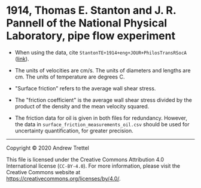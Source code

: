# 1914, Thomas E. Stanton and J. R. Pannell of the National Physical Laboratory, pipe flow experiment

- When using the data, cite `StantonTE+1914+eng+JOUR+PhilosTransRSocA`
  ([link](https://doi.org/10.1098/rsta.1914.0016)).

- The units of velocities are cm/s.  The units of diameters and lengths are cm.
  The units of temperature are degrees C.

- "Surface friction" refers to the average wall shear stress.

- The "friction coefficient" is the average wall shear stress divided by the
  product of the density and the mean velocity squared.

- The friction data for oil is given in both files for redundancy.  However,
  the data in `surface_friction_measurements_oil.csv` should be used for
  uncertainty quantification, for greater precision.

-------------------------------------------------------------------------------

Copyright © 2020 Andrew Trettel

This file is licensed under the Creative Commons Attribution 4.0 International
license (`CC-BY-4.0`).  For more information, please visit the Creative Commons
website at <https://creativecommons.org/licenses/by/4.0/>.
